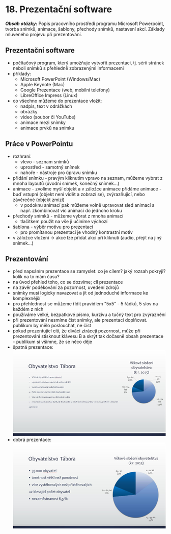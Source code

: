 # 18. Prezentační software

***Obsah otázky:*** Popis pracovního prostředí programu Microsoft Powerpoint, tvorba snímků, animace, šablony, přechody snímků, nastavení akcí. Základy mluveného projevu při prezentování.

## Prezentační software
- počítačový program, který umožňuje vytvořit prezentaci, tj. sérii stránek neboli snímků s přehledně zobrazenými informacemi
- příklady:
    - Microsoft PowerPoint (Windows/Mac)
    - Apple Keynote (Mac)
    - Google Prezentace (web, mobilní telefony)
    - LibreOffice Impress (Linux)
- co všechno můžeme do prezentace vložit:
    - nadpis, text v odrážkách
    - obrázky
    - video (soubor či YouTube)
    - animace mezi snímky
    - animace prvků na snímku

## Práce v PowerPointu
- rozhraní:
    - vlevo - seznam snímků
    - uprostřed - samotný snímek 
    - nahoře - nástroje pro úpravu snímku
- přidání snímku - pravým kliknutím vpravo na seznam, můžeme vybrat z mnoha layoutů (úvodní snímek, konečný snímek...)
- animace - zvolíme myší objekt a v záložce animace přidáme animace - buď vstupní (objekt není vidět a zobrazí se), zvýrazňující, nebo závěrečné (objekt zmizí)
    - v podoknu animací pak můžeme volně upravovat sled animací a např. zkombinovat víc animací do jednoho kroku
- přechody snímků - můžeme vybrat z mnoha animací
    - tlačítkem použít na vše ji učiníme výchozí
- šablona - výběr motivu pro prezentaci
    - pro promítanou prezentaci je vhodný kontrastní motiv
- v záložce vložení -> akce lze přidat akci při kliknutí (audio, přejít na jiný snímek...)

## Prezentování
- před napsáním prezentace se zamyslet: co je cílem? jaký rozsah pokryji? kolik na to mám času?
- na úvod přehled toho, co se dozvíme; cíl prezentace
- na závěr poděkování za pozornost, uvedení zdrojů 
- snímky musí logicky navazovat a jít od jednoduché informace ke komplexnější
- pro přehlednost se můžeme řídit pravidlem "5x5" - 5 řádků, 5 slov na každém z nich
- používáme velké, bezpatkové písmo, kurzívu a tučný text pro zvýraznění
- při prezentování nesmíme číst snímky, ale prezentaci doplňovat. publikum by mělo poslouchat, ne číst
- pokud prezentující cítí, že diváci ztrácejí pozornost, může při prezentování stisknout klávesu B a skrýt tak dočasně obsah prezentace - publikum si všimne, že se něco děje
- špatná prezentace:
![](res/18_bad.png)
- dobrá prezentace:
![](res/18_good.png)
